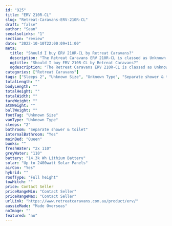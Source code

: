 ```yaml
---
id: "925"
title: "ERV 210R-CL"
slug: "Retreat-Caravans-ERV-210R-CL"
draft: "false"
author: "Sean"
seealsolinks: "1"
section: "review"
date: "2022-10-10T22:00:09+11:00"
meta:
  title: "Should I buy ERV 210R-CL by Retreat Caravans?"
  description: "The Retreat Caravans ERV 210R-CL is classed as Unknown Type, and sleeps 2 people. It is Made Overseas and comes in at Unknown Size. It generally has Separate shower & toilet."
  ogtitle: "Should I buy ERV 210R-CL by Retreat Caravans?"
  ogdescription: "The Retreat Caravans ERV 210R-CL is classed as Unknown Type, and sleeps 2 people. It is Made Overseas and comes in at Unknown Size. It generally has Separate shower & toilet."
categories: ["Retreat Caravans"]
tags: ["Sleeps 2", "Unknown Size", "Unknown Type", "Separate shower & toilet", "Full height", "Price Unknown", "Made Overseas"]
totalLength: ""
bodyLength: ""
totalHeight: ""
totalWidth: ""
tareWeight: ""
atmWeight: ""
ballWeight: ""
footTag: "Unknown Size"
vanType: "Unknown Type"
sleeps: "2"
bathroom: "Separate shower & toilet"
internalBathroom: "Yes"
mainBed: "Queen"
bunks: ""
freshWater: "2x 110"
greyWater: "110"
battery: "14.3k Wh Lithium Battery"
solar: "Up to 2400watt Solar Panels"
airCon: "Yes"
hybrid: ""
roofType: "Full height"
towHitch: ""
price: Contact Seller
priceRangeMin: "Contact Seller"
priceRangeMax: "Contact Seller"
urlLink: "https://www.retreatcaravans.com.au/product/erv/"
aussieMade: "Made Overseas"
noImage: ""
featured: "no"
---
```

